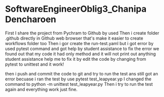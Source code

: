 # SoftwareEngineerOblig3_Chanipa Dencharoen
First I share the project from Pychram to Github by used
Then i create folder .github directly in Github web browser that's make it easier to create workflows folder too
Then i gor create the run-test.yaml but i got error by used pytest command and got help by student assistance
to fix the error we found out that my code it had only method and it will not print out anything
student assistance help me to fix it by edit the code by changing from pytest to unittest and it work!

then i push and commit the code to git and try to run the test ans still got an error 
becuase i ran the test by use pytest test_leapyear.yp
I changed the command to python -m unittest test_leapyear.py
Then i try to run the test again and everything work just fine.
